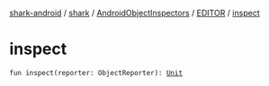 [shark-android](../../../index.md) / [shark](../../index.md) / [AndroidObjectInspectors](../index.md) / [EDITOR](index.md) / [inspect](./inspect.md)

# inspect

`fun inspect(reporter: ObjectReporter): `[`Unit`](https://kotlinlang.org/api/latest/jvm/stdlib/kotlin/-unit/index.html)